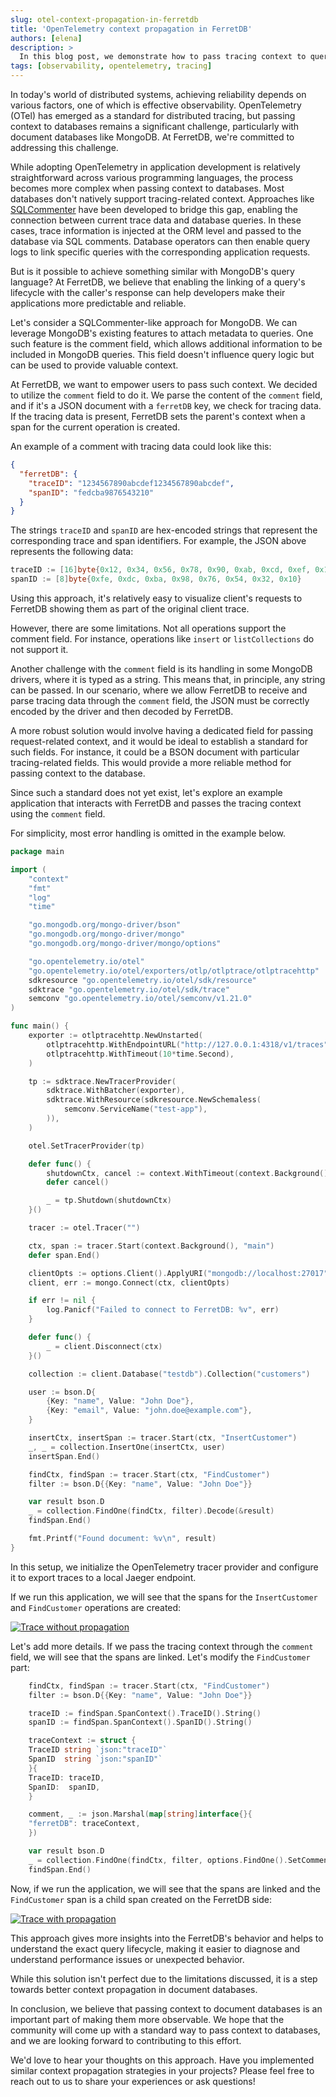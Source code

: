 ```yaml
---
slug: otel-context-propagation-in-ferretdb
title: 'OpenTelemetry context propagation in FerretDB'
authors: [elena]
description: >
  In this blog post, we demonstrate how to pass tracing context to queries in FerretDB using OpenTelemetry.
tags: [observability, opentelemetry, tracing]
---
```


In today's world of distributed systems, achieving reliability depends on various factors, one of which is effective observability.
OpenTelemetry (OTel) has emerged as a standard for distributed tracing, but passing context to databases remains a significant challenge, particularly with document databases like MongoDB.
At FerretDB, we're committed to addressing this challenge.

While adopting OpenTelemetry in application development is relatively straightforward across various programming languages,
the process becomes more complex when passing context to databases.
Most databases don't natively support tracing-related context.
Approaches like [SQLCommenter](https://google.github.io/sqlcommenter/) have been developed to bridge this gap,
enabling the connection between current trace data and database queries.
In these cases, trace information is injected at the ORM level and passed to the database via SQL comments.
Database operators can then enable query logs to link specific queries with the corresponding application requests.

But is it possible to achieve something similar with MongoDB's query language?
At FerretDB, we believe that enabling the linking of a query's lifecycle with the caller's response can help developers make
their applications more predictable and reliable.

Let's consider a SQLCommenter-like approach for MongoDB.
We can leverage MongoDB's existing features to attach metadata to queries.
One such feature is the comment field, which allows additional information to be included in MongoDB queries.
This field doesn't influence query logic but can be used to provide valuable context.

At FerretDB, we want to empower users to pass such context.
We decided to utilize the `comment` field to do it.
We parse the content of the `comment` field, and if it's a JSON document with a `ferretDB` key, we check for tracing data.
If the tracing data is present, FerretDB sets the parent's context when a span for the current operation is created.

An example of a comment with tracing data could look like this:

```json
{
  "ferretDB": {
    "traceID": "1234567890abcdef1234567890abcdef",
    "spanID": "fedcba9876543210"
  }
}
```

The strings `traceID` and `spanID` are hex-encoded strings that represent the corresponding trace and span identifiers.
For example, the JSON above represents the following data:

```go
traceID := [16]byte{0x12, 0x34, 0x56, 0x78, 0x90, 0xab, 0xcd, 0xef, 0x12, 0x34, 0x56, 0x78, 0x90, 0xab, 0xcd, 0xef}
spanID := [8]byte{0xfe, 0xdc, 0xba, 0x98, 0x76, 0x54, 0x32, 0x10}
```

Using this approach, it's relatively easy to visualize client's requests to FerretDB showing them as part of the original client trace.

However, there are some limitations.
Not all operations support the comment field.
For instance, operations like `insert` or `listCollections` do not support it.

Another challenge with the `comment` field is its handling in some MongoDB drivers, where it is typed as a string.
This means that, in principle, any string can be passed.
In our scenario, where we allow FerretDB to receive and parse
tracing data through the `comment` field, the JSON must be correctly encoded by the driver and then decoded by FerretDB.

A more robust solution would involve having a dedicated field for passing request-related context,
and it would be ideal to establish a standard for such fields.
For instance, it could be a BSON document with particular tracing-related fields.
This would provide a more reliable method for passing context to the database.

Since such a standard does not yet exist, let's explore an example application that interacts
with FerretDB and passes the tracing context using the `comment` field.

For simplicity, most error handling is omitted in the example below.

```go
package main

import (
	"context"
	"fmt"
	"log"
	"time"

	"go.mongodb.org/mongo-driver/bson"
	"go.mongodb.org/mongo-driver/mongo"
	"go.mongodb.org/mongo-driver/mongo/options"

	"go.opentelemetry.io/otel"
	"go.opentelemetry.io/otel/exporters/otlp/otlptrace/otlptracehttp"
	sdkresource "go.opentelemetry.io/otel/sdk/resource"
	sdktrace "go.opentelemetry.io/otel/sdk/trace"
	semconv "go.opentelemetry.io/otel/semconv/v1.21.0"
)

func main() {
	exporter := otlptracehttp.NewUnstarted(
		otlptracehttp.WithEndpointURL("http://127.0.0.1:4318/v1/traces"),
		otlptracehttp.WithTimeout(10*time.Second),
	)

	tp := sdktrace.NewTracerProvider(
		sdktrace.WithBatcher(exporter),
		sdktrace.WithResource(sdkresource.NewSchemaless(
			semconv.ServiceName("test-app"),
		)),
	)

	otel.SetTracerProvider(tp)

	defer func() {
		shutdownCtx, cancel := context.WithTimeout(context.Background(), time.Second*5)
		defer cancel()

		_ = tp.Shutdown(shutdownCtx)
	}()

	tracer := otel.Tracer("")

	ctx, span := tracer.Start(context.Background(), "main")
	defer span.End()

	clientOpts := options.Client().ApplyURI("mongodb://localhost:27017")
	client, err := mongo.Connect(ctx, clientOpts)

	if err != nil {
		log.Panicf("Failed to connect to FerretDB: %v", err)
	}

	defer func() {
		_ = client.Disconnect(ctx)
	}()

	collection := client.Database("testdb").Collection("customers")

	user := bson.D{
		{Key: "name", Value: "John Doe"},
		{Key: "email", Value: "john.doe@example.com"},
	}

	insertCtx, insertSpan := tracer.Start(ctx, "InsertCustomer")
	_, _ = collection.InsertOne(insertCtx, user)
	insertSpan.End()

	findCtx, findSpan := tracer.Start(ctx, "FindCustomer")
	filter := bson.D{{Key: "name", Value: "John Doe"}}

	var result bson.D
	_ = collection.FindOne(findCtx, filter).Decode(&result)
	findSpan.End()

	fmt.Printf("Found document: %v\n", result)
}
```

In this setup, we initialize the OpenTelemetry tracer provider and configure it to export traces to a local Jaeger endpoint.

If we run this application, we will see that the spans for the `InsertCustomer` and `FindCustomer` operations are created:

[![Trace without propagation](/img/blog/ferretdb-otel/without-propagation.png)](/img/blog/ferretdb-otel/without-propagation.png)

Let's add more details.
If we pass the tracing context through the `comment` field, we will see that the spans are linked.
Let's modify the `FindCustomer` part:

```go
    findCtx, findSpan := tracer.Start(ctx, "FindCustomer")
    filter := bson.D{{Key: "name", Value: "John Doe"}}

    traceID := findSpan.SpanContext().TraceID().String()
    spanID := findSpan.SpanContext().SpanID().String()

    traceContext := struct {
    TraceID string `json:"traceID"`
    SpanID  string `json:"spanID"`
    }{
    TraceID: traceID,
    SpanID:  spanID,
    }

    comment, _ := json.Marshal(map[string]interface{}{
    "ferretDB": traceContext,
    })

    var result bson.D
    _ = collection.FindOne(findCtx, filter, options.FindOne().SetComment(string(comment))).Decode(&result)
    findSpan.End()
```

Now, if we run the application, we will see that the spans are linked and the `FindCustomer` span is a child span created on the FerretDB side:

[![Trace with propagation](/img/blog/ferretdb-otel/with-propagation.png)](/img/blog/ferretdb-otel/with-propagation.png)

This approach gives more insights into the FerretDB's behavior and helps to understand the exact query lifecycle,
making it easier to diagnose and understand performance issues or unexpected behavior.

While this solution isn't perfect due to the limitations discussed, it is a step towards better context propagation in document databases.

In conclusion, we believe that passing context to document databases is an important part of making them more observable.
We hope that the community will come up with a standard way to pass context to databases, and we are looking forward to
contributing to this effort.

We'd love to hear your thoughts on this approach.
Have you implemented similar context propagation strategies in your projects?
Please feel free to reach out to us to share your experiences or ask questions!

